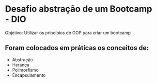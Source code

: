 # Desafio abstração de um Bootcamp - DIO

Objetivo: Utilizar os princípios de OOP para criar um bootcamp

## Foram colocados em práticas os conceitos de:
- Abstração
- Herança
- Polimorfismo
- Encapsulamento